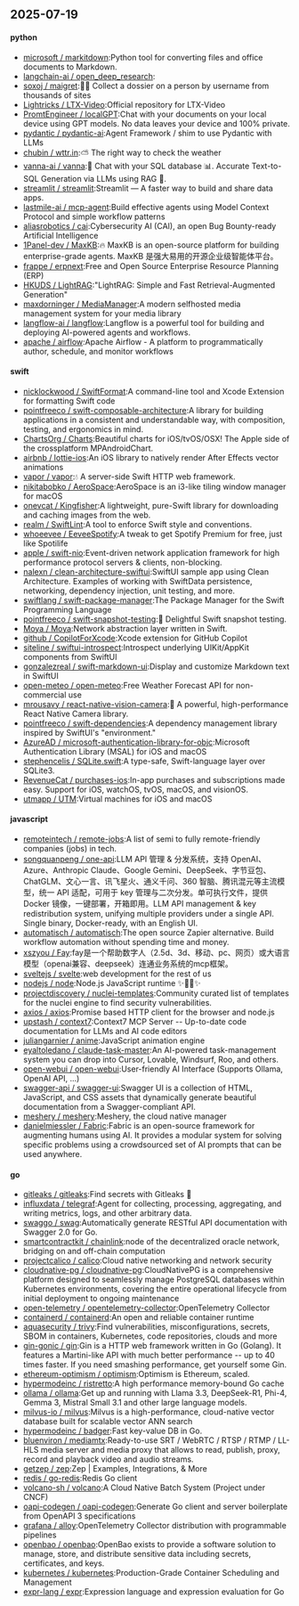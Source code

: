 ## 2025-07-19

#### python
* [microsoft / markitdown](https://github.com/microsoft/markitdown):Python tool for converting files and office documents to Markdown.
* [langchain-ai / open_deep_research](https://github.com/langchain-ai/open_deep_research):
* [soxoj / maigret](https://github.com/soxoj/maigret):🕵️‍♂️ Collect a dossier on a person by username from thousands of sites
* [Lightricks / LTX-Video](https://github.com/Lightricks/LTX-Video):Official repository for LTX-Video
* [PromtEngineer / localGPT](https://github.com/PromtEngineer/localGPT):Chat with your documents on your local device using GPT models. No data leaves your device and 100% private.
* [pydantic / pydantic-ai](https://github.com/pydantic/pydantic-ai):Agent Framework / shim to use Pydantic with LLMs
* [chubin / wttr.in](https://github.com/chubin/wttr.in):⛅ The right way to check the weather
* [vanna-ai / vanna](https://github.com/vanna-ai/vanna):🤖 Chat with your SQL database 📊. Accurate Text-to-SQL Generation via LLMs using RAG 🔄.
* [streamlit / streamlit](https://github.com/streamlit/streamlit):Streamlit — A faster way to build and share data apps.
* [lastmile-ai / mcp-agent](https://github.com/lastmile-ai/mcp-agent):Build effective agents using Model Context Protocol and simple workflow patterns
* [aliasrobotics / cai](https://github.com/aliasrobotics/cai):Cybersecurity AI (CAI), an open Bug Bounty-ready Artificial Intelligence
* [1Panel-dev / MaxKB](https://github.com/1Panel-dev/MaxKB):🔥 MaxKB is an open-source platform for building enterprise-grade agents. MaxKB 是强大易用的开源企业级智能体平台。
* [frappe / erpnext](https://github.com/frappe/erpnext):Free and Open Source Enterprise Resource Planning (ERP)
* [HKUDS / LightRAG](https://github.com/HKUDS/LightRAG):"LightRAG: Simple and Fast Retrieval-Augmented Generation"
* [maxdorninger / MediaManager](https://github.com/maxdorninger/MediaManager):A modern selfhosted media management system for your media library
* [langflow-ai / langflow](https://github.com/langflow-ai/langflow):Langflow is a powerful tool for building and deploying AI-powered agents and workflows.
* [apache / airflow](https://github.com/apache/airflow):Apache Airflow - A platform to programmatically author, schedule, and monitor workflows

#### swift
* [nicklockwood / SwiftFormat](https://github.com/nicklockwood/SwiftFormat):A command-line tool and Xcode Extension for formatting Swift code
* [pointfreeco / swift-composable-architecture](https://github.com/pointfreeco/swift-composable-architecture):A library for building applications in a consistent and understandable way, with composition, testing, and ergonomics in mind.
* [ChartsOrg / Charts](https://github.com/ChartsOrg/Charts):Beautiful charts for iOS/tvOS/OSX! The Apple side of the crossplatform MPAndroidChart.
* [airbnb / lottie-ios](https://github.com/airbnb/lottie-ios):An iOS library to natively render After Effects vector animations
* [vapor / vapor](https://github.com/vapor/vapor):💧 A server-side Swift HTTP web framework.
* [nikitabobko / AeroSpace](https://github.com/nikitabobko/AeroSpace):AeroSpace is an i3-like tiling window manager for macOS
* [onevcat / Kingfisher](https://github.com/onevcat/Kingfisher):A lightweight, pure-Swift library for downloading and caching images from the web.
* [realm / SwiftLint](https://github.com/realm/SwiftLint):A tool to enforce Swift style and conventions.
* [whoeevee / EeveeSpotify](https://github.com/whoeevee/EeveeSpotify):A tweak to get Spotify Premium for free, just like Spotilife
* [apple / swift-nio](https://github.com/apple/swift-nio):Event-driven network application framework for high performance protocol servers & clients, non-blocking.
* [nalexn / clean-architecture-swiftui](https://github.com/nalexn/clean-architecture-swiftui):SwiftUI sample app using Clean Architecture. Examples of working with SwiftData persistence, networking, dependency injection, unit testing, and more.
* [swiftlang / swift-package-manager](https://github.com/swiftlang/swift-package-manager):The Package Manager for the Swift Programming Language
* [pointfreeco / swift-snapshot-testing](https://github.com/pointfreeco/swift-snapshot-testing):📸 Delightful Swift snapshot testing.
* [Moya / Moya](https://github.com/Moya/Moya):Network abstraction layer written in Swift.
* [github / CopilotForXcode](https://github.com/github/CopilotForXcode):Xcode extension for GitHub Copilot
* [siteline / swiftui-introspect](https://github.com/siteline/swiftui-introspect):Introspect underlying UIKit/AppKit components from SwiftUI
* [gonzalezreal / swift-markdown-ui](https://github.com/gonzalezreal/swift-markdown-ui):Display and customize Markdown text in SwiftUI
* [open-meteo / open-meteo](https://github.com/open-meteo/open-meteo):Free Weather Forecast API for non-commercial use
* [mrousavy / react-native-vision-camera](https://github.com/mrousavy/react-native-vision-camera):📸 A powerful, high-performance React Native Camera library.
* [pointfreeco / swift-dependencies](https://github.com/pointfreeco/swift-dependencies):A dependency management library inspired by SwiftUI's "environment."
* [AzureAD / microsoft-authentication-library-for-objc](https://github.com/AzureAD/microsoft-authentication-library-for-objc):Microsoft Authentication Library (MSAL) for iOS and macOS
* [stephencelis / SQLite.swift](https://github.com/stephencelis/SQLite.swift):A type-safe, Swift-language layer over SQLite3.
* [RevenueCat / purchases-ios](https://github.com/RevenueCat/purchases-ios):In-app purchases and subscriptions made easy. Support for iOS, watchOS, tvOS, macOS, and visionOS.
* [utmapp / UTM](https://github.com/utmapp/UTM):Virtual machines for iOS and macOS

#### javascript
* [remoteintech / remote-jobs](https://github.com/remoteintech/remote-jobs):A list of semi to fully remote-friendly companies (jobs) in tech.
* [songquanpeng / one-api](https://github.com/songquanpeng/one-api):LLM API 管理 & 分发系统，支持 OpenAI、Azure、Anthropic Claude、Google Gemini、DeepSeek、字节豆包、ChatGLM、文心一言、讯飞星火、通义千问、360 智脑、腾讯混元等主流模型，统一 API 适配，可用于 key 管理与二次分发。单可执行文件，提供 Docker 镜像，一键部署，开箱即用。LLM API management & key redistribution system, unifying multiple providers under a single API. Single binary, Docker-ready, with an English UI.
* [automatisch / automatisch](https://github.com/automatisch/automatisch):The open source Zapier alternative. Build workflow automation without spending time and money.
* [xszyou / Fay](https://github.com/xszyou/Fay):fay是一个帮助数字人（2.5d、3d、移动、pc、网页）或大语言模型（openai兼容、deepseek）连通业务系统的mcp框架。
* [sveltejs / svelte](https://github.com/sveltejs/svelte):web development for the rest of us
* [nodejs / node](https://github.com/nodejs/node):Node.js JavaScript runtime ✨🐢🚀✨
* [projectdiscovery / nuclei-templates](https://github.com/projectdiscovery/nuclei-templates):Community curated list of templates for the nuclei engine to find security vulnerabilities.
* [axios / axios](https://github.com/axios/axios):Promise based HTTP client for the browser and node.js
* [upstash / context7](https://github.com/upstash/context7):Context7 MCP Server -- Up-to-date code documentation for LLMs and AI code editors
* [juliangarnier / anime](https://github.com/juliangarnier/anime):JavaScript animation engine
* [eyaltoledano / claude-task-master](https://github.com/eyaltoledano/claude-task-master):An AI-powered task-management system you can drop into Cursor, Lovable, Windsurf, Roo, and others.
* [open-webui / open-webui](https://github.com/open-webui/open-webui):User-friendly AI Interface (Supports Ollama, OpenAI API, ...)
* [swagger-api / swagger-ui](https://github.com/swagger-api/swagger-ui):Swagger UI is a collection of HTML, JavaScript, and CSS assets that dynamically generate beautiful documentation from a Swagger-compliant API.
* [meshery / meshery](https://github.com/meshery/meshery):Meshery, the cloud native manager
* [danielmiessler / Fabric](https://github.com/danielmiessler/Fabric):Fabric is an open-source framework for augmenting humans using AI. It provides a modular system for solving specific problems using a crowdsourced set of AI prompts that can be used anywhere.

#### go
* [gitleaks / gitleaks](https://github.com/gitleaks/gitleaks):Find secrets with Gitleaks 🔑
* [influxdata / telegraf](https://github.com/influxdata/telegraf):Agent for collecting, processing, aggregating, and writing metrics, logs, and other arbitrary data.
* [swaggo / swag](https://github.com/swaggo/swag):Automatically generate RESTful API documentation with Swagger 2.0 for Go.
* [smartcontractkit / chainlink](https://github.com/smartcontractkit/chainlink):node of the decentralized oracle network, bridging on and off-chain computation
* [projectcalico / calico](https://github.com/projectcalico/calico):Cloud native networking and network security
* [cloudnative-pg / cloudnative-pg](https://github.com/cloudnative-pg/cloudnative-pg):CloudNativePG is a comprehensive platform designed to seamlessly manage PostgreSQL databases within Kubernetes environments, covering the entire operational lifecycle from initial deployment to ongoing maintenance
* [open-telemetry / opentelemetry-collector](https://github.com/open-telemetry/opentelemetry-collector):OpenTelemetry Collector
* [containerd / containerd](https://github.com/containerd/containerd):An open and reliable container runtime
* [aquasecurity / trivy](https://github.com/aquasecurity/trivy):Find vulnerabilities, misconfigurations, secrets, SBOM in containers, Kubernetes, code repositories, clouds and more
* [gin-gonic / gin](https://github.com/gin-gonic/gin):Gin is a HTTP web framework written in Go (Golang). It features a Martini-like API with much better performance -- up to 40 times faster. If you need smashing performance, get yourself some Gin.
* [ethereum-optimism / optimism](https://github.com/ethereum-optimism/optimism):Optimism is Ethereum, scaled.
* [hypermodeinc / ristretto](https://github.com/hypermodeinc/ristretto):A high performance memory-bound Go cache
* [ollama / ollama](https://github.com/ollama/ollama):Get up and running with Llama 3.3, DeepSeek-R1, Phi-4, Gemma 3, Mistral Small 3.1 and other large language models.
* [milvus-io / milvus](https://github.com/milvus-io/milvus):Milvus is a high-performance, cloud-native vector database built for scalable vector ANN search
* [hypermodeinc / badger](https://github.com/hypermodeinc/badger):Fast key-value DB in Go.
* [bluenviron / mediamtx](https://github.com/bluenviron/mediamtx):Ready-to-use SRT / WebRTC / RTSP / RTMP / LL-HLS media server and media proxy that allows to read, publish, proxy, record and playback video and audio streams.
* [getzep / zep](https://github.com/getzep/zep):Zep | Examples, Integrations, & More
* [redis / go-redis](https://github.com/redis/go-redis):Redis Go client
* [volcano-sh / volcano](https://github.com/volcano-sh/volcano):A Cloud Native Batch System (Project under CNCF)
* [oapi-codegen / oapi-codegen](https://github.com/oapi-codegen/oapi-codegen):Generate Go client and server boilerplate from OpenAPI 3 specifications
* [grafana / alloy](https://github.com/grafana/alloy):OpenTelemetry Collector distribution with programmable pipelines
* [openbao / openbao](https://github.com/openbao/openbao):OpenBao exists to provide a software solution to manage, store, and distribute sensitive data including secrets, certificates, and keys.
* [kubernetes / kubernetes](https://github.com/kubernetes/kubernetes):Production-Grade Container Scheduling and Management
* [expr-lang / expr](https://github.com/expr-lang/expr):Expression language and expression evaluation for Go
